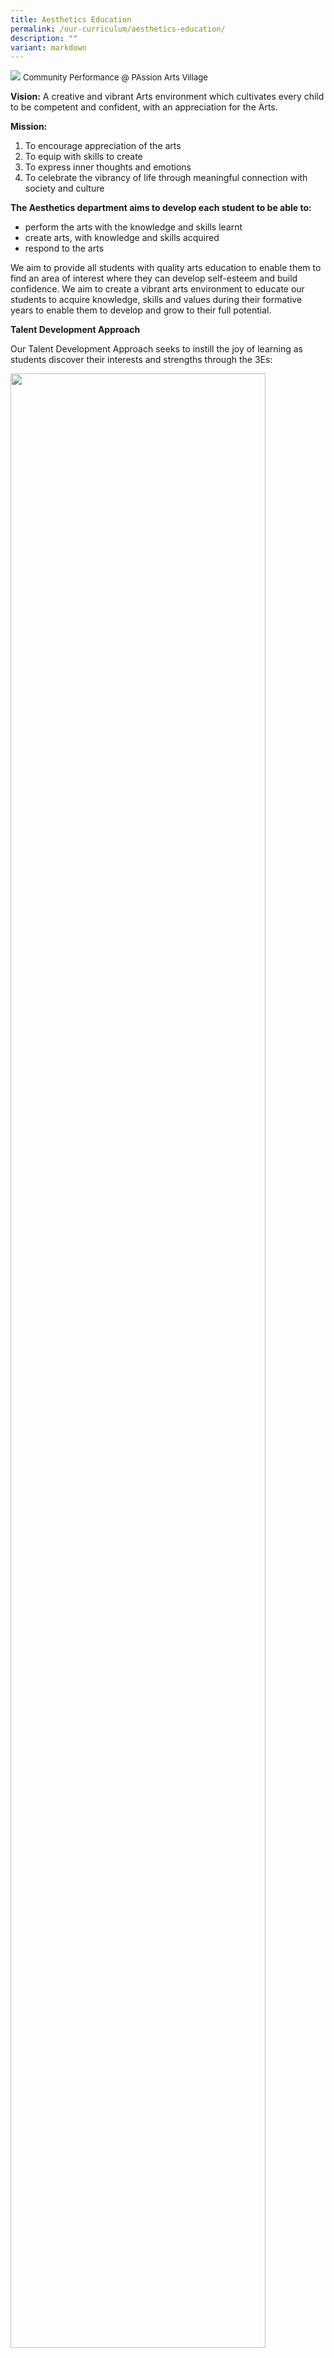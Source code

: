 ```yaml
---
title: Aesthetics Education
permalink: /our-curriculum/aesthetics-education/
description: ""
variant: markdown
---
```


![](/images/2024%20Photos/Banners/Aesthetics.jpg)
 <font size="-1">Community Performance @ PAssion Arts Village</font>

**Vision:**
A creative and vibrant Arts environment which cultivates every child to be competent and confident, with an appreciation for the Arts.

**Mission:**

1. To encourage appreciation of the arts
2. To equip with skills to create
3. To express inner thoughts and emotions
4. To celebrate the vibrancy of life through meaningful connection with society and culture

**The Aesthetics department aims to develop each student to be able to:**

* perform the arts with the knowledge and skills learnt
* create arts, with knowledge and skills acquired 
* respond to the arts

We aim to provide all students with quality arts education to enable them to find an area of interest where they can develop self-esteem and build confidence. We aim to create a vibrant arts environment to educate our students to acquire knowledge, skills and values during their formative years to enable them to develop and grow to their full potential. 

**Talent Development Approach**

Our Talent Development Approach seeks to instill the joy of learning as students discover their interests and strengths through the 3Es:

<img src="/images/2023%20Photos/Aesthetics%20Education/aesthetics.JPG" style="width: 90%;">

**Experience**

* Providing diverse experience where all students discover the joy of learning. This is done through school-based lessons and learning journeys when there is general exposure and equal opportunities given.

**Enrich**

* Enriching those with interest and talents to develop interest and building confidence. This is done through enriched curriculum, afterschool enrichment programme, fringe activities like Recess Art, CCAs, school-based activities, performances &amp; competitions.

**Excel**
* Providing opportunities to excel for students to uncover strengths, nurture special talents.  This is done through targeted training sessions and competing or performing at Inter-school or national level

Besides covering the syllabus, the school provides school-based programmes for the students as follows:

<table class="MsoTableGrid" border="1" cellspacing="0" cellpadding="0" width="714" style="width:535.25pt;border-collapse:collapse;border:none;mso-border-alt:
 solid windowtext .5pt;mso-yfti-tbllook:1184;mso-padding-alt:0in 5.4pt 0in 5.4pt"><tbody><tr style="mso-yfti-irow:0;mso-yfti-firstrow:yes;height:14.0pt"><td width="96" valign="top" style="width:71.75pt;border:solid windowtext 1.0pt;
  mso-border-alt:solid windowtext .5pt;padding:0in 5.4pt 0in 5.4pt;height:14.0pt"><p align="center" style="margin:0in;text-align:center"><span lang="TA" style="font-family:&quot;Arial&quot;,sans-serif;color:#484848">Approach</span><span style="font-family:&quot;Arial&quot;,sans-serif;color:#484848"></span></p></td><td width="330" valign="top" style="width:247.5pt;border:solid windowtext 1.0pt;
  border-left:none;mso-border-left-alt:solid windowtext .5pt;mso-border-alt:
  solid windowtext .5pt;padding:0in 5.4pt 0in 5.4pt;height:14.0pt"><p align="center" style="margin:0in;text-align:center"><span lang="TA" style="font-family:&quot;Arial&quot;,sans-serif;color:#484848">Visual Arts</span><span style="font-family:&quot;Arial&quot;,sans-serif;color:#484848"></span></p></td><td width="288" valign="top" style="width:3.0in;border:solid windowtext 1.0pt;
  border-left:none;mso-border-left-alt:solid windowtext .5pt;mso-border-alt:
  solid windowtext .5pt;padding:0in 5.4pt 0in 5.4pt;height:14.0pt"><p align="center" style="margin:0in;text-align:center"><span lang="TA" style="font-family:&quot;Arial&quot;,sans-serif;color:#484848">Performing Arts</span><span style="font-family:&quot;Arial&quot;,sans-serif;color:#484848"></span></p></td></tr><tr style="mso-yfti-irow:1;height:88.9pt"><td width="96" valign="top" style="width:71.75pt;border:solid windowtext 1.0pt;
  border-top:none;mso-border-top-alt:solid windowtext .5pt;mso-border-alt:solid windowtext .5pt;
  padding:0in 5.4pt 0in 5.4pt;height:88.9pt"><p align="center" style="margin:0in;text-align:center"><span lang="TA" style="font-family:&quot;Arial&quot;,sans-serif;color:#484848">Experience</span><span style="font-family:&quot;Arial&quot;,sans-serif;color:#484848"></span></p></td><td width="330" valign="top" style="width:247.5pt;border-top:none;border-left:
  none;border-bottom:solid windowtext 1.0pt;border-right:solid windowtext 1.0pt;
  mso-border-top-alt:solid windowtext .5pt;mso-border-left-alt:solid windowtext .5pt;
  mso-border-alt:solid windowtext .5pt;padding:0in 5.4pt 0in 5.4pt;height:88.9pt"><p style="margin-top:0in;margin-right:0in;margin-bottom:0in;margin-left:.25in;
  text-align:justify;text-justify:inter-ideograph;text-indent:-.25in;
  mso-list:l0 level1 lfo1"><span style="font-family:Symbol;
  mso-fareast-font-family:Symbol;mso-bidi-font-family:Symbol;color:#484848"><span style="mso-list:Ignore">·<span style="font:7.0pt &quot;Times New Roman&quot;">&nbsp;&nbsp;&nbsp;&nbsp;&nbsp;&nbsp;&nbsp;&nbsp; </span></span></span><span lang="TA" style="font-family:&quot;Arial&quot;,sans-serif;
  color:#484848">Chinese Painting (P3)</span><span style="font-family:&quot;Arial&quot;,sans-serif;
  color:#484848"></span></p><p style="margin-top:0in;margin-right:0in;margin-bottom:0in;margin-left:.25in;
  text-align:justify;text-justify:inter-ideograph;text-indent:-.25in;
  mso-list:l0 level1 lfo1"><span style="font-family:Symbol;
  mso-fareast-font-family:Symbol;mso-bidi-font-family:Symbol;color:#484848"><span style="mso-list:Ignore">·<span style="font:7.0pt &quot;Times New Roman&quot;">&nbsp;&nbsp;&nbsp;&nbsp;&nbsp;&nbsp;&nbsp;&nbsp; </span></span></span><span lang="TA" style="font-family:&quot;Arial&quot;,sans-serif;
  color:#484848">Ceramics (P4)</span><span style="font-family:&quot;Arial&quot;,sans-serif;
  color:#484848"></span></p><p style="margin-top:0in;margin-right:0in;margin-bottom:0in;margin-left:.25in;
  text-align:justify;text-justify:inter-ideograph;text-indent:-.25in;
  mso-list:l0 level1 lfo1"><span style="font-family:Symbol;
  mso-fareast-font-family:Symbol;mso-bidi-font-family:Symbol;color:#484848"><span style="mso-list:Ignore">·<span style="font:7.0pt &quot;Times New Roman&quot;">&nbsp;&nbsp;&nbsp;&nbsp;&nbsp;&nbsp;&nbsp;&nbsp; </span></span></span><span lang="TA" style="font-family:&quot;Arial&quot;,sans-serif;
  color:#484848">Rangoli (P5)</span><span style="font-family:&quot;Arial&quot;,sans-serif;
  color:#484848"></span></p><p style="margin-top:0in;margin-right:0in;margin-bottom:0in;margin-left:.25in;
  text-align:justify;text-justify:inter-ideograph;text-indent:-.25in;
  mso-list:l0 level1 lfo1"><span style="font-family:Symbol;
  mso-fareast-font-family:Symbol;mso-bidi-font-family:Symbol;color:#484848"><span style="mso-list:Ignore">·<span style="font:7.0pt &quot;Times New Roman&quot;">&nbsp;&nbsp;&nbsp;&nbsp;&nbsp;&nbsp;&nbsp;&nbsp; </span></span></span><span lang="TA" style="font-family:&quot;Arial&quot;,sans-serif;
  color:#484848">Batik Art (P5)</span><span style="font-family:&quot;Arial&quot;,sans-serif;
  color:#484848"></span></p><p style="margin-top:0in;margin-right:0in;margin-bottom:0in;margin-left:.25in;
  text-align:justify;text-justify:inter-ideograph;text-indent:-.25in;
  mso-list:l0 level1 lfo1"><span style="font-family:Symbol;
  mso-fareast-font-family:Symbol;mso-bidi-font-family:Symbol;color:#484848"><span style="mso-list:Ignore">·<span style="font:7.0pt &quot;Times New Roman&quot;">&nbsp;&nbsp;&nbsp;&nbsp;&nbsp;&nbsp;&nbsp;&nbsp; </span></span></span><span lang="TA" style="font-family:&quot;Arial&quot;,sans-serif;
  color:#484848">Floral Art (P6)</span><span style="font-family:&quot;Arial&quot;,sans-serif;
  color:#484848"></span></p><p style="margin-top:0in;margin-right:0in;margin-bottom:0in;margin-left:.25in;
  text-align:justify;text-justify:inter-ideograph;text-indent:-.25in;
  mso-list:l0 level1 lfo1"><span style="font-family:Symbol;
  mso-fareast-font-family:Symbol;mso-bidi-font-family:Symbol;color:#484848"><span style="mso-list:Ignore">·<span style="font:7.0pt &quot;Times New Roman&quot;">&nbsp;&nbsp;&nbsp;&nbsp;&nbsp;&nbsp;&nbsp;&nbsp; </span></span></span><span lang="TA" style="font-family:&quot;Arial&quot;,sans-serif;
  color:#484848">Art Trail (All levels)</span><span style="font-family:&quot;Arial&quot;,sans-serif;
  color:#484848"></span></p></td><td width="288" valign="top" style="width:3.0in;border-top:none;border-left:none;
  border-bottom:solid windowtext 1.0pt;border-right:solid windowtext 1.0pt;
  mso-border-top-alt:solid windowtext .5pt;mso-border-left-alt:solid windowtext .5pt;
  mso-border-alt:solid windowtext .5pt;padding:0in 5.4pt 0in 5.4pt;height:88.9pt"><p style="margin-top:0in;margin-right:0in;margin-bottom:0in;margin-left:.25in;
  text-align:justify;text-justify:inter-ideograph;text-indent:-.25in;
  mso-list:l0 level1 lfo1"><span style="font-family:Symbol;
  mso-fareast-font-family:Symbol;mso-bidi-font-family:Symbol;color:#484848"><span style="mso-list:Ignore">·<span style="font:7.0pt &quot;Times New Roman&quot;">&nbsp;&nbsp;&nbsp;&nbsp;&nbsp;&nbsp;&nbsp;&nbsp; </span></span></span><span lang="TA" style="font-family:&quot;Arial&quot;,sans-serif;
  color:#484848">iDiscover Choir (P1 &amp; P2)</span><span style="font-family:
  &quot;Arial&quot;,sans-serif;color:#484848"></span></p><p style="margin-top:0in;margin-right:0in;margin-bottom:0in;margin-left:.25in;
  text-align:justify;text-justify:inter-ideograph;text-indent:-.25in;
  mso-list:l0 level1 lfo1"><span style="font-family:Symbol;
  mso-fareast-font-family:Symbol;mso-bidi-font-family:Symbol;color:#484848"><span style="mso-list:Ignore">·<span style="font:7.0pt &quot;Times New Roman&quot;">&nbsp;&nbsp;&nbsp;&nbsp;&nbsp;&nbsp;&nbsp;&nbsp; </span></span></span><span lang="TA" style="font-family:&quot;Arial&quot;,sans-serif;
  color:#484848">Ukulele (P4)</span><span style="font-family:&quot;Arial&quot;,sans-serif;
  color:#484848"></span></p><p style="margin-top:0in;margin-right:0in;margin-bottom:0in;margin-left:.25in;
  text-align:justify;text-justify:inter-ideograph;text-indent:-.25in;
  mso-list:l0 level1 lfo1"><span style="font-family:Symbol;
  mso-fareast-font-family:Symbol;mso-bidi-font-family:Symbol;color:#484848"><span style="mso-list:Ignore">·<span style="font:7.0pt &quot;Times New Roman&quot;">&nbsp;&nbsp;&nbsp;&nbsp;&nbsp;&nbsp;&nbsp;&nbsp; </span></span></span><span lang="TA" style="font-family:&quot;Arial&quot;,sans-serif;
  color:#484848">Cajon (P6)</span><span style="font-family:&quot;Arial&quot;,sans-serif;
  color:#484848"></span></p><p style="margin-top:0in;margin-right:0in;margin-bottom:0in;margin-left:.25in;
  text-align:justify;text-justify:inter-ideograph;text-indent:-.25in;
  mso-list:l0 level1 lfo1"><span style="font-family:Symbol;
  mso-fareast-font-family:Symbol;mso-bidi-font-family:Symbol;color:#484848"><span style="mso-list:Ignore">·<span style="font:7.0pt &quot;Times New Roman&quot;">&nbsp;&nbsp;&nbsp;&nbsp;&nbsp;&nbsp;&nbsp;&nbsp; </span></span></span><span lang="TA" style="font-family:&quot;Arial&quot;,sans-serif;
  color:#484848">School-based performances</span><span lang="TA" style="font-family:&quot;Vijaya&quot;,serif;mso-ascii-font-family:Arial;mso-hansi-font-family:
  Arial;color:#484848"> </span><span lang="TA" style="font-family:&quot;Arial&quot;,sans-serif;
  color:#484848">(selected levels)</span><span style="font-family:&quot;Arial&quot;,sans-serif;
  color:#484848"></span></p></td></tr><tr style="mso-yfti-irow:2;height:115.7pt"><td width="96" valign="top" style="width:71.75pt;border:solid windowtext 1.0pt;
  border-top:none;mso-border-top-alt:solid windowtext .5pt;mso-border-alt:solid windowtext .5pt;
  padding:0in 5.4pt 0in 5.4pt;height:115.7pt"><p align="center" style="margin:0in;text-align:center"><span lang="TA" style="font-family:&quot;Arial&quot;,sans-serif;color:#484848">Enrich</span><span style="font-family:&quot;Arial&quot;,sans-serif;color:#484848"></span></p></td><td width="330" valign="top" style="width:247.5pt;border-top:none;border-left:
  none;border-bottom:solid windowtext 1.0pt;border-right:solid windowtext 1.0pt;
  mso-border-top-alt:solid windowtext .5pt;mso-border-left-alt:solid windowtext .5pt;
  mso-border-alt:solid windowtext .5pt;padding:0in 5.4pt 0in 5.4pt;height:115.7pt"><p style="margin-top:0in;margin-right:0in;margin-bottom:0in;margin-left:.25in;
  text-indent:-.25in;mso-list:l0 level1 lfo1"><span style="font-family:Symbol;mso-fareast-font-family:Symbol;mso-bidi-font-family:
  Symbol;color:#484848"><span style="mso-list:Ignore">·<span style="font:7.0pt &quot;Times New Roman&quot;">&nbsp;&nbsp;&nbsp;&nbsp;&nbsp;&nbsp;&nbsp;&nbsp; </span></span></span><span lang="TA" style="font-family:&quot;Arial&quot;,sans-serif;
  color:#484848">Recess Art (</span><span style="font-family:&quot;Arial&quot;,sans-serif;
  color:#484848">a<span lang="TA">ll levels)</span></span></p><p style="margin-top:0in;margin-right:0in;margin-bottom:0in;margin-left:.25in;
  text-indent:-.25in;mso-list:l0 level1 lfo1"><span style="font-family:Symbol;mso-fareast-font-family:Symbol;mso-bidi-font-family:
  Symbol;color:#484848"><span style="mso-list:Ignore">·<span style="font:7.0pt &quot;Times New Roman&quot;">&nbsp;&nbsp;&nbsp;&nbsp;&nbsp;&nbsp;&nbsp;&nbsp; </span></span></span><span lang="TA" style="font-family:&quot;Arial&quot;,sans-serif;
  color:#484848">After School Enrichment Programme (</span><span style="font-family:&quot;Arial&quot;,sans-serif;color:#484848">s<span lang="TA">elected students)</span></span></p><p style="margin-top:0in;margin-right:0in;margin-bottom:0in;margin-left:.25in;
  text-indent:-.25in;mso-list:l0 level1 lfo1"><span style="font-family:Symbol;mso-fareast-font-family:Symbol;mso-bidi-font-family:
  Symbol;color:#484848"><span style="mso-list:Ignore">·<span style="font:7.0pt &quot;Times New Roman&quot;">&nbsp;&nbsp;&nbsp;&nbsp;&nbsp;&nbsp;&nbsp;&nbsp; </span></span></span><span lang="TA" style="font-family:&quot;Arial&quot;,sans-serif;
  color:#484848">CCA (</span><span style="font-family:&quot;Arial&quot;,sans-serif;
  color:#484848">selected <span lang="TA">P3 – P6)</span></span></p><p style="margin-top:0in;margin-right:0in;margin-bottom:0in;margin-left:.25in;
  text-indent:-.25in;mso-list:l0 level1 lfo1"><span style="font-family:Symbol;mso-fareast-font-family:Symbol;mso-bidi-font-family:
  Symbol;color:#484848"><span style="mso-list:Ignore">·<span style="font:7.0pt &quot;Times New Roman&quot;">&nbsp;&nbsp;&nbsp;&nbsp;&nbsp;&nbsp;&nbsp;&nbsp; </span></span></span><span lang="TA" style="font-family:&quot;Arial&quot;,sans-serif;
  color:#484848">Community-based projects (</span><span style="font-family:
  &quot;Arial&quot;,sans-serif;color:#484848">selected students<span lang="TA">)</span></span></p><p style="margin-top:0in;margin-right:0in;margin-bottom:0in;margin-left:.25in;
  text-indent:-.25in;mso-list:l0 level1 lfo1"><span style="font-family:Symbol;mso-fareast-font-family:Symbol;mso-bidi-font-family:
  Symbol;color:#484848"><span style="mso-list:Ignore">·<span style="font:7.0pt &quot;Times New Roman&quot;">&nbsp;&nbsp;&nbsp;&nbsp;&nbsp;&nbsp;&nbsp;&nbsp; </span></span></span><span lang="TA" style="font-family:&quot;Arial&quot;,sans-serif;
  color:#484848">Intra-school HeART Competition (</span><span style="font-family:
  &quot;Arial&quot;,sans-serif;color:#484848">a<span lang="TA">ll levels)</span></span></p></td><td width="288" valign="top" style="width:3.0in;border-top:none;border-left:none;
  border-bottom:solid windowtext 1.0pt;border-right:solid windowtext 1.0pt;
  mso-border-top-alt:solid windowtext .5pt;mso-border-left-alt:solid windowtext .5pt;
  mso-border-alt:solid windowtext .5pt;padding:0in 5.4pt 0in 5.4pt;height:115.7pt"><p style="margin-top:0in;margin-right:0in;margin-bottom:0in;margin-left:.25in;
  text-indent:-.25in;mso-list:l0 level1 lfo1"><span style="font-family:Symbol;mso-fareast-font-family:Symbol;mso-bidi-font-family:
  Symbol;color:#484848"><span style="mso-list:Ignore">·<span style="font:7.0pt &quot;Times New Roman&quot;">&nbsp;&nbsp;&nbsp;&nbsp;&nbsp;&nbsp;&nbsp;&nbsp; </span></span></span><span lang="TA" style="font-family:&quot;Arial&quot;,sans-serif;
  color:#484848">Stomp </span><span style="font-family:&quot;Arial&quot;,sans-serif;
  color:#484848">(s<span lang="TA">elected students)</span></span></p><p style="margin-top:0in;margin-right:0in;margin-bottom:0in;margin-left:.25in;
  text-indent:-.25in;mso-list:l0 level1 lfo1"><span style="font-family:Symbol;mso-fareast-font-family:Symbol;mso-bidi-font-family:
  Symbol;color:#484848"><span style="mso-list:Ignore">·<span style="font:7.0pt &quot;Times New Roman&quot;">&nbsp;&nbsp;&nbsp;&nbsp;&nbsp;&nbsp;&nbsp;&nbsp; </span></span></span><span lang="TA" style="font-family:&quot;Arial&quot;,sans-serif;
  color:#484848">Learning Journeys</span><span style="font-family:&quot;Arial&quot;,sans-serif;
  color:#484848"> - <span lang="TA">Musicals &amp; Performances</span> (selected students)</span></p><p style="margin-top:0in;margin-right:0in;margin-bottom:0in;margin-left:.25in;
  text-indent:-.25in;mso-list:l0 level1 lfo1"><span style="font-family:Symbol;mso-fareast-font-family:Symbol;mso-bidi-font-family:
  Symbol;color:#484848"><span style="mso-list:Ignore">·<span style="font:7.0pt &quot;Times New Roman&quot;">&nbsp;&nbsp;&nbsp;&nbsp;&nbsp;&nbsp;&nbsp;&nbsp; </span></span></span><span lang="TA" style="font-family:&quot;Arial&quot;,sans-serif;
  color:#484848">Performances (School-based and Community)</span><span style="font-family:&quot;Arial&quot;,sans-serif;color:#484848"></span></p></td></tr><tr style="mso-yfti-irow:3;mso-yfti-lastrow:yes;height:51.25pt"><td width="96" valign="top" style="width:71.75pt;border:solid windowtext 1.0pt;
  border-top:none;mso-border-top-alt:solid windowtext .5pt;mso-border-alt:solid windowtext .5pt;
  padding:0in 5.4pt 0in 5.4pt;height:51.25pt"><p align="center" style="margin:0in;text-align:center"><span lang="TA" style="font-family:&quot;Arial&quot;,sans-serif;color:#484848">Excel</span><span style="font-family:&quot;Arial&quot;,sans-serif;color:#484848"></span></p></td><td width="330" valign="top" style="width:247.5pt;border-top:none;border-left:
  none;border-bottom:solid windowtext 1.0pt;border-right:solid windowtext 1.0pt;
  mso-border-top-alt:solid windowtext .5pt;mso-border-left-alt:solid windowtext .5pt;
  mso-border-alt:solid windowtext .5pt;padding:0in 5.4pt 0in 5.4pt;height:51.25pt"><p style="margin-top:0in;margin-right:0in;margin-bottom:0in;margin-left:.25in;
  text-indent:-.25in;mso-list:l0 level1 lfo1"><span style="font-family:Symbol;mso-fareast-font-family:Symbol;mso-bidi-font-family:
  Symbol;color:#484848"><span style="mso-list:Ignore">·<span style="font:7.0pt &quot;Times New Roman&quot;">&nbsp;&nbsp;&nbsp;&nbsp;&nbsp;&nbsp;&nbsp;&nbsp; </span></span></span><span lang="TA" style="font-family:&quot;Arial&quot;,sans-serif;
  color:#484848">SYF (</span><span style="font-family:&quot;Arial&quot;,sans-serif;
  color:#484848">s<span lang="TA">elected students)</span></span></p><p style="margin-top:0in;margin-right:0in;margin-bottom:0in;margin-left:.25in;
  text-indent:-.25in;mso-list:l0 level1 lfo1"><span style="font-family:Symbol;mso-fareast-font-family:Symbol;mso-bidi-font-family:
  Symbol;color:#484848"><span style="mso-list:Ignore">·<span style="font:7.0pt &quot;Times New Roman&quot;">&nbsp;&nbsp;&nbsp;&nbsp;&nbsp;&nbsp;&nbsp;&nbsp; </span></span></span><span lang="TA" style="font-family:&quot;Arial&quot;,sans-serif;
  color:#484848">External Competitions (</span><span style="font-family:&quot;Arial&quot;,sans-serif;
  color:#484848">s<span lang="TA">elected students)</span></span></p></td><td width="288" valign="top" style="width:3.0in;border-top:none;border-left:none;
  border-bottom:solid windowtext 1.0pt;border-right:solid windowtext 1.0pt;
  mso-border-top-alt:solid windowtext .5pt;mso-border-left-alt:solid windowtext .5pt;
  mso-border-alt:solid windowtext .5pt;padding:0in 5.4pt 0in 5.4pt;height:51.25pt"><p style="margin-top:0in;margin-right:0in;margin-bottom:0in;margin-left:.25in;
  text-indent:-.25in;mso-list:l0 level1 lfo1"><span style="font-family:Symbol;mso-fareast-font-family:Symbol;mso-bidi-font-family:
  Symbol;color:#484848"><span style="mso-list:Ignore">·<span style="font:7.0pt &quot;Times New Roman&quot;">&nbsp;&nbsp;&nbsp;&nbsp;&nbsp;&nbsp;&nbsp;&nbsp; </span></span></span><span style="font-family:&quot;Arial&quot;,sans-serif;
  color:#484848">SYF (selected students)</span></p><p style="margin-top:0in;margin-right:0in;margin-bottom:0in;margin-left:.25in;
  text-indent:-.25in;mso-list:l0 level1 lfo1"><span style="font-family:Symbol;mso-fareast-font-family:Symbol;mso-bidi-font-family:
  Symbol;color:#484848"><span style="mso-list:Ignore">·<span style="font:7.0pt &quot;Times New Roman&quot;">&nbsp;&nbsp;&nbsp;&nbsp;&nbsp;&nbsp;&nbsp;&nbsp; </span></span></span><span style="font-family:&quot;Arial&quot;,sans-serif;
  color:#484848">External Competitions &amp; Performances (selected students)</span></p></td></tr></tbody></table>
	
**Museum Based Learning**
<img src="/images/2023%20Photos/Aesthetics%20Education/a_aesthetics.jpg" style="width: 90%;">

**Identifying lines in the environment**
<img src="/images/2023%20Photos/Aesthetics%20Education/b_aesthetics.jpg" style="width: 90%;">

**Design and build**
<img src="/images/2023%20Photos/Aesthetics%20Education/c_aesthetics.jpg" style="width: 40%;">

**Music and Movement**
<img src="/images/2023%20Photos/Aesthetics%20Education/e_aesthetics.jpg" style="width: 60%;">

**School Performance**
<img src="/images/2023%20Photos/Aesthetics%20Education/d_aesthetics.jpg" style="width: 60%;">

**After School Enrichment Programme**
<img src="/images/2023%20Photos/Aesthetics%20Education/f_aesthetics.jpg" style="width: 90%;">

**Art Club activities**
<img src="/images/2023%20Photos/Aesthetics%20Education/g_aesthetics.jpg" style="width: 90%;">

**Recess Art**
<img src="/images/2023%20Photos/Aesthetics%20Education/h_aesthetics.jpg" style="width: 90%;">

**Singapore Youth Festival**
<img src="/images/2023%20Photos/Aesthetics%20Education/i_aesthetics.jpg" style="width: 90%;">

**Community Art**
<img src="/images/2023%20Photos/Aesthetics%20Education/j_aesthetics.jpg" style="width: 90%;">